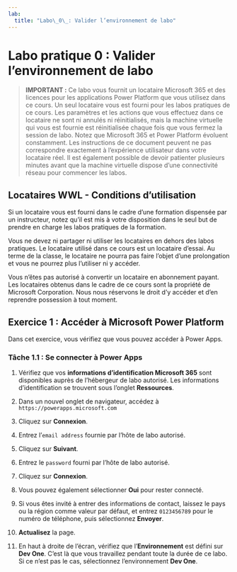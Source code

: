 ```yaml
---
lab:
  title: "Labo\_0\_: Valider l’environnement de labo"
---
```


# Labo pratique 0 : Valider l’environnement de labo

> **IMPORTANT :** Ce labo vous fournit un locataire Microsoft 365 et des licences pour les applications Power Platform que vous utilisez dans ce cours. Un seul locataire vous est fourni pour les labos pratiques de ce cours. Les paramètres et les actions que vous effectuez dans ce locataire ne sont ni annulés ni réinitialisés, mais la machine virtuelle qui vous est fournie est réinitialisée chaque fois que vous fermez la session de labo. Notez que Microsoft 365 et Power Platform évoluent constamment. Les instructions de ce document peuvent ne pas correspondre exactement à l’expérience utilisateur dans votre locataire réel. Il est également possible de devoir patienter plusieurs minutes avant que la machine virtuelle dispose d’une connectivité réseau pour commencer les labos.

## Locataires WWL - Conditions d’utilisation

Si un locataire vous est fourni dans le cadre d’une formation dispensée par un instructeur, notez qu’il est mis à votre disposition dans le seul but de prendre en charge les labos pratiques de la formation.

Vous ne devez ni partager ni utiliser les locataires en dehors des labos pratiques. Le locataire utilisé dans ce cours est un locataire d’essai. Au terme de la classe, le locataire ne pourra pas faire l’objet d’une prolongation et vous ne pourrez plus l’utiliser ni y accéder.

Vous n’êtes pas autorisé à convertir un locataire en abonnement payant. Les locataires obtenus dans le cadre de ce cours sont la propriété de Microsoft Corporation. Nous nous réservons le droit d’y accéder et d’en reprendre possession à tout moment.

## Exercice 1 : Accéder à Microsoft Power Platform

Dans cet exercice, vous vérifiez que vous pouvez accéder à Power Apps.

### Tâche 1.1 : Se connecter à Power Apps

1.  Vérifiez que vos **informations d’identification Microsoft 365** sont disponibles auprès de l’hébergeur de labo autorisé. Les informations d’identification se trouvent sous l’onglet **Ressources**.

1.  Dans un nouvel onglet de navigateur, accédez à `https://powerapps.microsoft.com`

1.  Cliquez sur **Connexion**.

1.  Entrez l’`email address` fournie par l’hôte de labo autorisé.

1.  Cliquez sur **Suivant**.

1.  Entrez le `password` fourni par l’hôte de labo autorisé.

1.  Cliquez sur **Connexion**.

1.  Vous pouvez également sélectionner **Oui** pour rester connecté.

1.  Si vous êtes invité à entrer des informations de contact, laissez le pays ou la région comme valeur par défaut, et entrez `0123456789` pour le numéro de téléphone, puis sélectionnez **Envoyer**.

1.  **Actualisez** la page.

1.  En haut à droite de l’écran, vérifiez que l’**Environnement** est défini sur **Dev One**. C’est là que vous travaillez pendant toute la durée de ce labo. Si ce n’est pas le cas, sélectionnez l’environnement **Dev One**.
